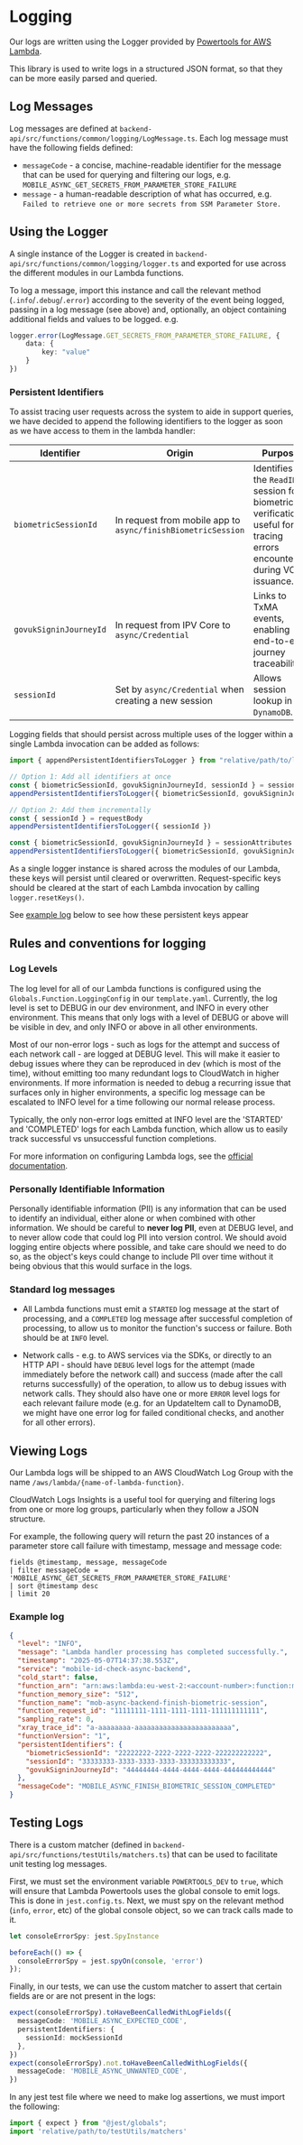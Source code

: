 # Logging

Our logs are written using the Logger provided by
[Powertools for AWS Lambda](https://docs.powertools.aws.dev/lambda/typescript/latest/core/logger/).

This library is used to write logs in a structured JSON format, so that they can be more easily parsed and queried.

## Log Messages

Log messages are defined at `backend-api/src/functions/common/logging/LogMessage.ts`. Each log message must have
the following fields defined:

* `messageCode` - a concise, machine-readable identifier for the message that can be used for querying and filtering our
logs, e.g. `MOBILE_ASYNC_GET_SECRETS_FROM_PARAMETER_STORE_FAILURE`
* `message` - a human-readable description of what has occurred, e.g. `Failed to retrieve one or more secrets from SSM Parameter Store.`

## Using the Logger

A single instance of the Logger is created in `backend-api/src/functions/common/logging/logger.ts` and exported
for use across the different modules in our Lambda functions.

To log a message, import this instance and call the relevant method (`.info`/`.debug`/`.error`) according to the
severity of the event being logged, passing in a log message (see above) and, optionally, an object containing
additional fields and values to be logged. e.g.

```ts
logger.error(LogMessage.GET_SECRETS_FROM_PARAMETER_STORE_FAILURE, {
    data: {
        key: "value"
    }
})
```

### Persistent Identifiers

To assist tracing user requests across the system to aide in support queries, we have decided to append the following identifiers to the logger as soon as we have access to them in the lambda handler:

| Identifier             | Origin                                                                 | Purpose                                                                 |
|------------------------|------------------------------------------------------------------------|-------------------------------------------------------------------------|
| `biometricSessionId`   | In request from mobile app to `async/finishBiometricSession`           | Identifies the `ReadID` session for biometric verification, useful for tracing errors encountered during VC issuance. |
| `govukSigninJourneyId` | In request from IPV Core to `async/Credential`                         | Links to TxMA events, enabling end-to-end journey traceability.         |
| `sessionId`            | Set by `async/Credential` when creating a new session                  | Allows session lookup in `DynamoDB`.                                   |

Logging fields that should persist across multiple uses of the logger within a single Lambda invocation can be added as follows:

```ts
import { appendPersistentIdentifiersToLogger } from "relative/path/to/logging/helpers/appendPersistentIdentifiersToLogger.ts";

// Option 1: Add all identifiers at once
const { biometricSessionId, govukSigninJourneyId, sessionId } = sessionAttributes
appendPersistentIdentifiersToLogger({ biometricSessionId, govukSigninJourneyId, sessionId })

// Option 2: Add them incrementally
const { sessionId } = requestBody
appendPersistentIdentifiersToLogger({ sessionId })

const { biometricSessionId, govukSigninJourneyId } = sessionAttributes
appendPersistentIdentifiersToLogger({ biometricSessionId, govukSigninJourneyId })
```

As a single logger instance is shared across the modules of our Lambda, these keys will persist until cleared or
overwritten. Request-specific keys should be cleared at the start of each Lambda invocation by calling `logger.resetKeys()`.

See [example log](#example-log) below to see how these persistent keys appear

## Rules and conventions for logging

### Log Levels

The log level for all of our Lambda functions is configured using the `Globals.Function.LoggingConfig` in our
`template.yaml`. Currently, the log level is set to DEBUG in our dev environment, and INFO in every other environment.
This means that only logs with a level of DEBUG or above will be visible in dev, and only INFO or above in all other
environments.

Most of our non-error logs - such as logs for the attempt and success of each network call - are logged at DEBUG
level. This will make it easier to debug issues where they can be reproduced in dev (which is most of the time), without
emitting too many redundant logs to CloudWatch in higher environments. If more information is needed to debug a
recurring issue that surfaces only in higher environments, a specific log message can be escalated to INFO level for a
time following our normal release process.

Typically, the only non-error logs emitted at INFO level are the 'STARTED' and 'COMPLETED' logs for each Lambda function,
which allow us to easily track successful vs unsuccessful function completions.

For more information on configuring Lambda logs, see the [official documentation](https://docs.aws.amazon.com/lambda/latest/dg/nodejs-logging.html).

### Personally Identifiable Information

Personally identifiable information (PII) is any information that can be used to identify an individual, either alone
or when combined with other information. We should be careful to **never log PII**, even at DEBUG level, and to never
allow code that could log PII into version control. We should avoid logging entire objects where possible, and take care
should we need to do so, as the object's keys could change to include PII over time without it being obvious that this
would surface in the logs.

### Standard log messages

* All Lambda functions must emit a `STARTED` log message at the start of processing, and a `COMPLETED`
  log
  message
  after successful completion of processing, to allow us to monitor the function's success or failure. Both should
  be at `INFO` level.

* Network calls - e.g. to AWS services via the SDKs, or directly to an HTTP API - should have `DEBUG` level logs for
  the attempt (made immediately before the network call) and success (made after the call returns successfully) of
  the operation, to allow us to debug issues with network calls. They should also have one or more `ERROR` level
  logs for each relevant failure mode (e.g. for an UpdateItem call to DynamoDB, we might have one error log for
  failed conditional checks, and another for all other errors).

## Viewing Logs

Our Lambda logs will be shipped to an AWS CloudWatch Log Group with the name `/aws/lambda/{name-of-lambda-function}`.

CloudWatch Logs Insights is a useful tool for querying and filtering logs from one or more log groups, particularly
when they follow a JSON structure.

For example, the following query will return the past 20 instances of a parameter store call failure with timestamp,
message and message code:

```text
fields @timestamp, message, messageCode
| filter messageCode = 'MOBILE_ASYNC_GET_SECRETS_FROM_PARAMETER_STORE_FAILURE'
| sort @timestamp desc
| limit 20
```

### Example log

```json
{
  "level": "INFO",
  "message": "Lambda handler processing has completed successfully.",
  "timestamp": "2025-05-07T14:37:38.553Z",
  "service": "mobile-id-check-async-backend",
  "cold_start": false,
  "function_arn": "arn:aws:lambda:eu-west-2:<account-number>:function:mob-async-backend-finish-biometric-session:live",
  "function_memory_size": "512",
  "function_name": "mob-async-backend-finish-biometric-session",
  "function_request_id": "11111111-1111-1111-1111-111111111111",
  "sampling_rate": 0,
  "xray_trace_id": "a-aaaaaaaa-aaaaaaaaaaaaaaaaaaaaaaaa",
  "functionVersion": "1",
  "persistentIdentifiers": {
    "biometricSessionId": "22222222-2222-2222-2222-222222222222",
    "sessionId": "33333333-3333-3333-3333-333333333333",
    "govukSigninJourneyId": "44444444-4444-4444-4444-444444444444"
  },
  "messageCode": "MOBILE_ASYNC_FINISH_BIOMETRIC_SESSION_COMPLETED"
}
```

## Testing Logs

There is a custom matcher (defined in `backend-api/src/functions/testUtils/matchers.ts`) that can be used to facilitate unit testing log messages.

First, we must set the environment variable `POWERTOOLS_DEV` to `true`, which will ensure that Lambda Powertools uses the global console to emit logs. This is done in `jest.config.ts`.
Next, we must spy on the relevant method (`info`, `error`, etc) of the global console object, so we can track calls made to it.

```ts
let consoleErrorSpy: jest.SpyInstance

beforeEach(() => {
  consoleErrorSpy = jest.spyOn(console, 'error')
});
```

Finally, in our tests, we can use the custom matcher to assert that certain fields are or are not present in the logs:

```ts
expect(consoleErrorSpy).toHaveBeenCalledWithLogFields({
  messageCode: 'MOBILE_ASYNC_EXPECTED_CODE',
  persistentIdentifiers: {
    sessionId: mockSessionId
  },
})
expect(consoleErrorSpy).not.toHaveBeenCalledWithLogFields({
  messageCode: 'MOBILE_ASYNC_UNWANTED_CODE',
})
```

In any jest test file where we need to make log assertions, we must import the following:

```ts
import { expect } from "@jest/globals";
import 'relative/path/to/testUtils/matchers'
```
